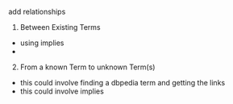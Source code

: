 add relationships

1. Between Existing Terms
-   using implies
-

2. From a known Term to unknown Term(s)


- this could involve finding a dbpedia term and getting the links
- this could involve implies